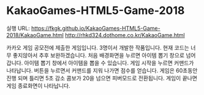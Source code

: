 # KakaoGames-HTML5-Game-2018
실행 URL: 
https://fkgk.github.io/KakaoGames-HTML5-Game-2018/KakaoGame.html
http://rhkd324.dothome.co.kr/KakaoGame.html

카카오 게임 공모전에 제출한 게임입니다.
3명이서 개발한 작품입니다. 현재 코드는 너무 좋지않아서 추후 보완하겠습니다.
처음 배경화면을 누르면 아이템 뽑기 창으로 넘어갑니다.
아이템 뽑기 창에서 아이템을 뽑을 수 있습니다.
게임 시작을 누르면 커맨드가 나타납니다. 버튼을 누르면서 커맨드를 지워 나가면 점수를 얻습니다.
게임은 60초동안 진행 되며 틀리면 5초 감소 콤보가 20을 넘으면 피버모드로 전환됩니다.
게임이 끝나면 게임 종료화면이 나타납니다.
